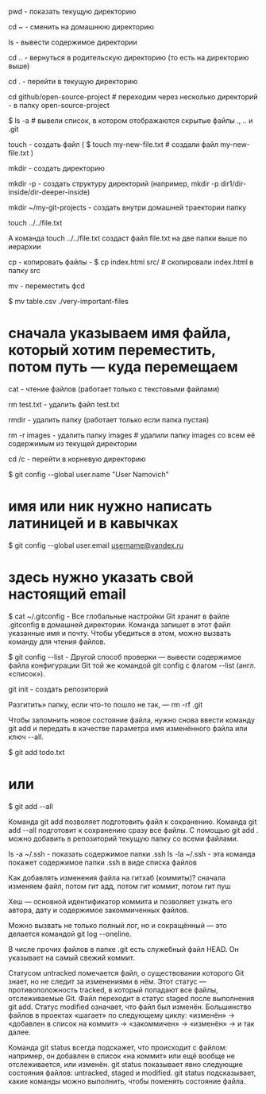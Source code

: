 pwd - показать текущую директорию

cd ~ - сменить на домашнюю директорию

ls - вывести содержимое директории

cd .. - вернуться в родительскую директорию (то есть на директорию выше)

cd . - перейти в текущую директорию

cd github/open-source-project # переходим через несколько директорий - в папку open-source-project

$ ls -a # вывели список, в котором отображаются скрытые файлы ., .. и .git

touch - создать файл ( $ touch my-new-file.txt # создали файл my-new-file.txt  )

mkdir - создать директорию

mkdir -p - создать структуру директорий (например, mkdir -p dir1/dir-inside/dir-deeper-inside)

mkdir ~/my-git-projects - создать внутри домашней траектории папку

touch ../../file.txt

А команда touch ../../file.txt создаст файл file.txt на две папки выше по иерархии

cp - копировать файлы - $ cp index.html src/ # скопировали index.html в папку src 

mv - переместить фcd

$ mv table.csv ./very-important-files

# сначала указываем имя файла, который хотим переместить, потом путь — куда перемещаем 

cat - чтение файлов (работает только с текстовыми файлами)

rm test.txt - удалить файл test.txt

rmdir - удалить папку (работает только если папка пустая)

rm -r images - удалить папку images # удалили папку images со всем её содержимым из текущей директории

cd /c - перейти в корневую директорию


$ git config --global user.name "User Namovich" 
# имя или ник нужно написать латиницей и в кавычках

$ git config --global user.email username@yandex.ru
# здесь нужно указать свой настоящий email




$ cat ~/.gitconfig - Все глобальные настройки Git хранит в файле .gitconfig в домашней директории. Команда запишет в этот файл указанные имя и почту. Чтобы убедиться в этом, можно вызвать команду для чтения файлов.

$ git config --list - Другой способ проверки — вывести содержимое файла конфигурации Git той же командой git config с флагом --list (англ. «список»).



git init - создать репозиторий



Разгитить» папку, если что-то пошло не так, — rm -rf .git


Чтобы запомнить новое состояние файла, нужно снова ввести команду git add и передать в качестве параметра имя изменённого файла или ключ --all.

$ git add todo.txt

# или

$ git add --all


Команда git add позволяет подготовить файл к сохранению.
Команда git add --all подготовит к сохранению сразу все файлы.
С помощью git add . можно добавить в репозиторий текущую папку со всеми файлами.



ls -a ~/.ssh - показать содержимое папки .ssh
ls -la ~/.ssh - эта команда покажет содержимое папки .ssh в виде списка файлов



Как добавлять изменения файла на гитхаб (коммиты)?
сначала изменяем файл, потом гит адд, потом гит коммит, потом гит пуш




Хеш — основной идентификатор коммита и позволяет узнать его автора, дату и содержимое закоммиченных файлов.

Можно вызвать не только полный лог, но и сокращённый — это делается командой git log --oneline.

В числе прочих файлов в папке .git есть служебный файл HEAD. Он указывает на самый свежий коммит.

Статусом untracked помечается файл, о существовании которого Git знает, но не следит за изменениями в нём. Этот статус — противоположность tracked, в который попадают все файлы, отслеживаемые Git.
Файл переходит в статус staged после выполнения git add.
Статус modified означает, что файл был изменён.
Большинство файлов в проектах «шагает» по следующему циклу: «изменён» → «добавлен в список на коммит» → «закоммичен» → «изменён» → и так далее.

Команда git status всегда подскажет, что происходит с файлом: например, он добавлен в список «на коммит» или ещё вообще не отслеживается, или изменён.
git status показывает явно следующие состояния файлов: untracked, staged и modified.
git status подсказывает, какие команды можно выполнить, чтобы поменять состояние файла.